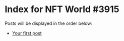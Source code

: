 # Index for NFT World #3915
Posts will be displayed in the order below:

- [Your first post](./001-first.md)

